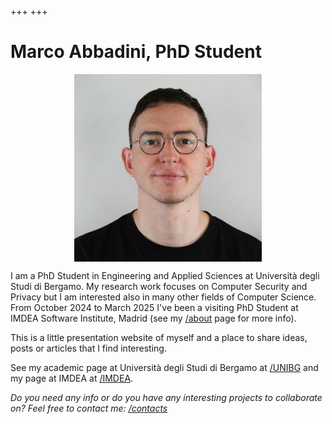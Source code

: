 +++
+++
# Marco Abbadini, PhD Student

<img alt="Marco Abbadini photo" src="marco.abbadini-squared.jpg" style="margin-left:auto; margin-right:auto; display:block; width:300px;">

I am a PhD Student in Engineering and Applied Sciences at Università degli Studi di Bergamo. My research work focuses on Computer Security and Privacy but I am interested also in many other fields of Computer Science. From October 2024 to March 2025 I've been a visiting PhD Student at IMDEA Software Institute, Madrid (see my [/about](/about) page for more info).

This is a little presentation website of myself and a place to share ideas, posts or articles that I find interesting.

See my academic page at Università degli Studi di Bergamo at [/UNIBG](https://cs.unibg.it/abbadini) and my page at IMDEA at [/IMDEA](https://software.imdea.org/people/marco.abbadini/).

_Do you need any info or do you have any interesting projects to collaborate on? Feel free to contact me: [/contacts](/contacts)_
